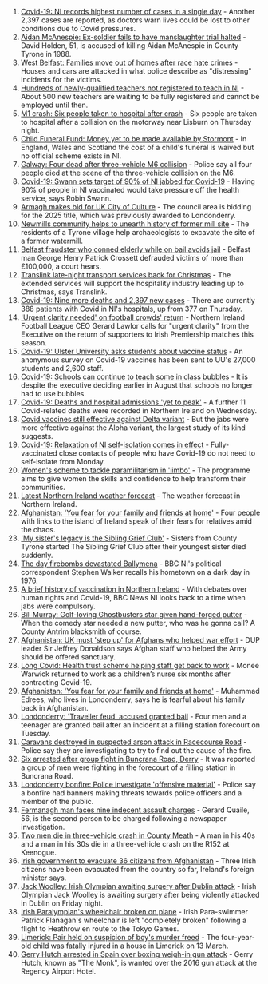 1. [Covid-19: NI records highest number of cases in a single day](https://www.bbc.co.uk/news/uk-northern-ireland-58278998) - Another 2,397 cases are reported, as doctors warn lives could be lost to other conditions due to Covid pressures.
2. [Aidan McAnespie: Ex-soldier fails to have manslaughter trial halted](https://www.bbc.co.uk/news/uk-northern-ireland-58281782) - David Holden, 51, is accused of killing Aidan McAnespie in County Tyrone in 1988.
3. [West Belfast: Families move out of homes after race hate crimes](https://www.bbc.co.uk/news/uk-northern-ireland-58281784) - Houses and cars are attacked in what police describe as "distressing" incidents for the victims.
4. [Hundreds of newly-qualified teachers not registered to teach in NI](https://www.bbc.co.uk/news/uk-northern-ireland-58274469) - About 500 new teachers are waiting to be fully registered and cannot be employed until then.
5. [M1 crash: Six people taken to hospital after crash](https://www.bbc.co.uk/news/uk-northern-ireland-58275300) - Six people are taken to hospital after a collision on the motorway near Lisburn on Thursday night.
6. [Child Funeral Fund: Money yet to be made available by Stormont](https://www.bbc.co.uk/news/uk-northern-ireland-58278921) - In England, Wales and Scotland the cost of a child's funeral is waived but no official scheme exists in NI.
7. [Galway: Four dead after three-vehicle M6 collision](https://www.bbc.co.uk/news/world-europe-58279482) - Police say all four people died at the scene of the three-vehicle collision on the M6.
8. [Covid-19: Swann sets target of 90% of NI jabbed for Covid-19](https://www.bbc.co.uk/news/uk-northern-ireland-58269477) - Having 90% of people in NI vaccinated would take pressure off the health service, says Robin Swann.
9. [Armagh makes bid for UK City of Culture](https://www.bbc.co.uk/news/uk-northern-ireland-58278996) - The council area is bidding for the 2025 title, which was previously awarded to Londonderry.
10. [Newmills community helps to unearth history of former mill site](https://www.bbc.co.uk/news/uk-northern-ireland-58276011) - The residents of a Tyrone village help archaeologists to excavate the site of a former watermill.
11. [Belfast fraudster who conned elderly while on bail avoids jail](https://www.bbc.co.uk/news/uk-northern-ireland-58272044) - Belfast man George Henry Patrick Crossett defrauded victims of more than £100,000, a court hears.
12. [Translink late-night transport services back for Christmas](https://www.bbc.co.uk/news/uk-northern-ireland-58267784) - The extended services will support the hospitality industry leading up to Christmas, says Translink.
13. [Covid-19: Nine more deaths and 2,397 new cases](https://www.bbc.co.uk/news/uk-northern-ireland-58279485) - There are currently 388 patients with Covid in NI's hospitals, up from 377 on Thursday.
14. ['Urgent clarity needed' on football crowds' return](https://www.bbc.co.uk/sport/football/58267160) - Northern Ireland Football League CEO Gerard Lawlor calls for "urgent clarity" from the Executive on the return of supporters to Irish Premiership matches this season.
15. [Covid-19: Ulster University asks students about vaccine status](https://www.bbc.co.uk/news/uk-northern-ireland-58261413) - An anonymous survey on Covid-19 vaccines has been sent to UU's 27,000 students and 2,600 staff.
16. [Covid-19: Schools can continue to teach some in class bubbles](https://www.bbc.co.uk/news/uk-northern-ireland-58262835) - It is despite the executive deciding earlier in August that schools no longer had to use bubbles.
17. [Covid-19: Deaths and hospital admissions 'yet to peak'](https://www.bbc.co.uk/news/uk-northern-ireland-58262657) - A further 11 Covid-related deaths were recorded in Northern Ireland on Wednesday.
18. [Covid vaccines still effective against Delta variant](https://www.bbc.co.uk/news/health-58257863) - But the jabs were more effective against the Alpha variant, the largest study of its kind suggests.
19. [Covid-19: Relaxation of NI self-isolation comes in effect](https://www.bbc.co.uk/news/uk-northern-ireland-58205347) - Fully-vaccinated close contacts of people who have Covid-19 do not need to self-isolate from Monday.
20. [Women's scheme to tackle paramilitarism in 'limbo'](https://www.bbc.co.uk/news/uk-northern-ireland-58199884) - The programme aims to give women the skills and confidence to help transform their communities.
21. [Latest Northern Ireland weather forecast](https://www.bbc.co.uk/news/uk-northern-ireland-26018439) - The weather forecast in Northern Ireland.
22. [Afghanistan: 'You fear for your family and friends at home'](https://www.bbc.co.uk/news/uk-northern-ireland-58241343) - Four people with links to the island of Ireland speak of their fears for relatives amid the chaos.
23. ['My sister's legacy is the Sibling Grief Club'](https://www.bbc.co.uk/news/uk-northern-ireland-58175239) - Sisters from County Tyrone started The Sibling Grief Club after their youngest sister died suddenly.
24. [The day firebombs devastated Ballymena](https://www.bbc.co.uk/news/uk-northern-ireland-58171539) - BBC NI's political correspondent Stephen Walker recalls his hometown on a dark day in 1976.
25. [A brief history of vaccination in Northern Ireland](https://www.bbc.co.uk/news/uk-northern-ireland-58086919) - With debates over human rights and Covid-19, BBC News NI looks back to a time when jabs were compulsory.
26. [Bill Murray: Golf-loving Ghostbusters star given hand-forged putter](https://www.bbc.co.uk/news/uk-northern-ireland-58263907) - When the comedy star needed a new putter, who was he gonna call? A County Antrim blacksmith of course.
27. [Afghanistan: UK must 'step up' for Afghans who helped war effort](https://www.bbc.co.uk/news/uk-northern-ireland-58258473) - DUP leader Sir Jeffrey Donaldson says Afghan staff who helped the Army should be offered sanctuary.
28. [Long Covid: Health trust scheme helping staff get back to work](https://www.bbc.co.uk/news/uk-northern-ireland-58245536) - Monee Warwick returned to work as a children’s nurse six months after contracting Covid-19.
29. [Afghanistan: 'You fear for your family and friends at home'](https://www.bbc.co.uk/news/uk-northern-ireland-58245538) - Muhammad Edrees, who lives in Londonderry, says he is fearful about his family back in Afghanistan.
30. [Londonderry: 'Traveller feud' accused granted bail](https://www.bbc.co.uk/news/uk-northern-ireland-foyle-west-58273879) - Four men and a teenager are granted bail after an incident at a filling station forecourt on Tuesday.
31. [Caravans destroyed in suspected arson attack in Racecourse Road](https://www.bbc.co.uk/news/uk-northern-ireland-foyle-west-58262052) - Police say they are investigating to try to find out the cause of the fire.
32. [Six arrested after group fight in Buncrana Road, Derry](https://www.bbc.co.uk/news/uk-northern-ireland-foyle-west-58249077) - It was reported a group of men were fighting in the forecourt of a filling station in Buncrana Road.
33. [Londonderry bonfire: Police investigate 'offensive material'](https://www.bbc.co.uk/news/uk-northern-ireland-foyle-west-58228130) - Police say a bonfire had banners making threats towards police officers and a member of the public.
34. [Fermanagh man faces nine indecent assault charges](https://www.bbc.co.uk/news/uk-northern-ireland-58229670) - Gerard Quaile, 56, is the second person to be charged following a newspaper investigation.
35. [Two men die in three-vehicle crash in County Meath](https://www.bbc.co.uk/news/world-europe-58272004) - A man in his 40s and a man in his 30s die in a three-vehicle crash on the R152 at Keenogue.
36. [Irish government to evacuate 36 citizens from Afghanistan](https://www.bbc.co.uk/news/world-europe-58269484) - Three Irish citizens have been evacuated from the country so far, Ireland's foreign minister says.
37. [Jack Woolley: Irish Olympian awaiting surgery after Dublin attack](https://www.bbc.co.uk/sport/taekwondo/58216169) - Irish Olympian Jack Woolley is awaiting surgery after being violently attacked in Dublin on Friday night.
38. [Irish Paralympian's wheelchair broken on plane](https://www.bbc.co.uk/sport/disability-sport/58214675) - Irish Para-swimmer Patrick Flanagan's wheelchair is left "completely broken" following a flight to Heathrow en route to the Tokyo Games.
39. [Limerick: Pair held on suspicion of boy's murder freed](https://www.bbc.co.uk/news/world-europe-58205640) - The four-year-old child was fatally injured in a house in Limerick on 13 March.
40. [Gerry Hutch arrested in Spain over boxing weigh-in gun attack](https://www.bbc.co.uk/news/world-europe-58195768) - Gerry Hutch, known as "The Monk", is wanted over the 2016 gun attack at the Regency Airport Hotel.
